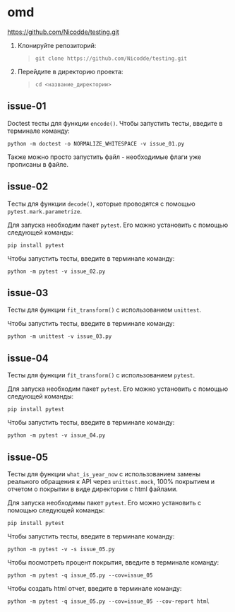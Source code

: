 # omd

https://github.com/Nicodde/testing.git

1. Клонируйте репозиторий:

   >`git clone https://github.com/Nicodde/testing.git`

2. Перейдите в директорию проекта:

    >`cd <название_директории>`


## issue-01

Doctest тесты для функции `encode()`.
Чтобы запустить тесты, введите в терминале команду:

    python -m doctest -o NORMALIZE_WHITESPACE -v issue_01.py

Также можно просто запустить файл - необходимые флаги уже прописаны в файле.

## issue-02

Tесты для функции `decode()`, которые проводятся с помощью `pytest.mark.parametrize`.

Для запуска необходим пакет `pytest`. Его можно установить с помощью следующей команды:

    pip install pytest

Чтобы запустить тесты, введите в терминале команду:

    python -m pytest -v issue_02.py

## issue-03

Тесты для функции `fit_transform()` с использованием `unittest`.

Чтобы запустить тесты, введите в терминале команду:

    python -m unittest -v issue_03.py

## issue-04

Тесты для функции `fit_transform()` с использованием `pytest`.

Для запуска необходим пакет `pytest`. Его можно установить с помощью следующей команды:

    pip install pytest

Чтобы запустить тесты, введите в терминале команду:

    python -m pytest -v issue_04.py

## issue-05

Тесты для функции `what_is_year_now` с использованием замены реального обращения к API через `unittest.mock`, 100% покрытием и отчетом о покрытии в виде директории с html файлами.

Для запуска необходимы пакет `pytest`. Его можно установить с помощью следующей команды:

    pip install pytest

Чтобы запустить тесты, введите в терминале команду:

    python -m pytest -v -s issue_05.py

Чтобы посмотреть процент покрытия, введите в терминале команду:

    python -m pytest -q issue_05.py --cov=issue_05

Чтобы создать html отчет, введите в терминале команду:

    python -m pytest -q issue_05.py --cov=issue_05 --cov-report html